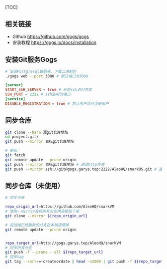 [TOC]

## 相关链接
- Github https://github.com/gogs/gogs
- 安装教程 https://gogs.io/docs/installation

## 安装Git服务Gogs
```bash
# 安装Postgresql数据库，下载二进制包
./gogs web --port 3000 # 默认端口为3000
```

```conf
[server]
START_SSH_SERVER = true # 开启ssh访问方式
SSH_PORT = 2222 # ssh监听的端口
[service]
DISABLE_REGISTRATION = true # 禁止用户自己注册账户
```

## 同步仓库
```bash 
git clone --bare 源git仓库地址
cd project.git/
git push --mirror 目标git仓库地址

# 更新
git fetch
git remote update --prune origin
git push --mirror 目标git仓库地址 # 通过http方式
git push --mirror ssh://git@gogs.garys.top:2222/AleoHQ/snarkOS.git # 通过ssh方式
```

## 同步仓库（未使用）
```bash
# 同步仓库

repo_origin_url=https://github.com/AleoHQ/snarkVM
# 使用--mirror会将所有分支内容都拉下来
git clone --mirror ${repo_origin_url}

# 将远端已经删除的分支在本地清理掉
git remote update --prune origin


repo_target_url=http://gogs.garys.top/AleoHQ/snarkVM
# 同步所有分支
git push -f --prune --all ${repo_target_url}
# 同步tag
git tag --sort==-createordate | head -n2000 | git push -f ${repo_target_url}
```
